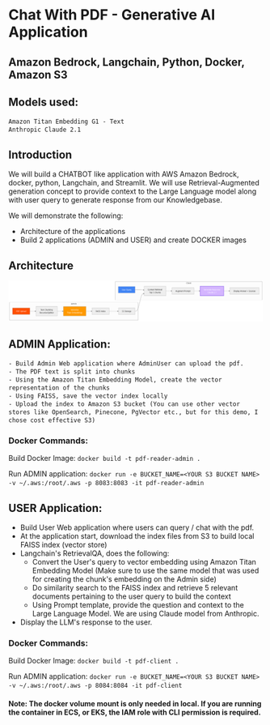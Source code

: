 # Chat With PDF - Generative AI Application

## Amazon Bedrock, Langchain, Python, Docker, Amazon S3

## Models used:

    Amazon Titan Embedding G1 - Text
    Anthropic Claude 2.1

## Introduction

We will build a CHATBOT like application with AWS Amazon Bedrock, docker, python, Langchain, and Streamlit. We will use Retrieval-Augmented generation concept to provide context to the Large Language model along with user query to generate response from our Knowledgebase.

We will demonstrate the following:

- Architecture of the applications
- Build 2 applications (ADMIN and USER) and create DOCKER images

## Architecture

![image info](./bedrock-pdfchat.png)

## ADMIN Application:

    - Build Admin Web application where AdminUser can upload the pdf.
    - The PDF text is split into chunks
    - Using the Amazon Titan Embedding Model, create the vector representation of the chunks
    - Using FAISS, save the vector index locally
    - Upload the index to Amazon S3 bucket (You can use other vector stores like OpenSearch, Pinecone, PgVector etc., but for this demo, I chose cost effective S3)

### Docker Commands:

Build Docker Image:
`docker build -t pdf-reader-admin .`

Run ADMIN application:
`docker run -e BUCKET_NAME=<YOUR S3 BUCKET NAME> -v ~/.aws:/root/.aws -p 8083:8083 -it pdf-reader-admin`

## USER Application:

- Build User Web application where users can query / chat with the pdf.
- At the application start, download the index files from S3 to build local FAISS index (vector store)
- Langchain's RetrievalQA, does the following:
  - Convert the User's query to vector embedding using Amazon Titan Embedding Model (Make sure to use the same model that was used for creating the chunk's embedding on the Admin side)
  - Do similarity search to the FAISS index and retrieve 5 relevant documents pertaining to the user query to build the context
  - Using Prompt template, provide the question and context to the Large Language Model. We are using Claude model from Anthropic.
- Display the LLM's response to the user.

### Docker Commands:

Build Docker Image:
`docker build -t pdf-client .`

Run ADMIN application:
`docker run -e BUCKET_NAME=<YOUR S3 BUCKET NAME> -v ~/.aws:/root/.aws -p 8084:8084 -it pdf-client`

#### Note: The docker volume mount is only needed in local. If you are running the container in ECS, or EKS, the IAM role with CLI permission is required.

